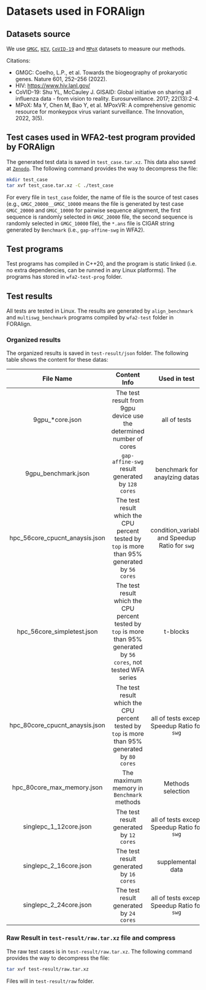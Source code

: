 # Datasets used in FORAlign

## Datasets source

We use [`GMGC`](https://github.com/malabz/GMGC-data), [`HIV`](https://github.com/malabz/HIV-data), [`CoVID-19`](https://www.gisaid.org/) and [`MPoX`](https://github.com/malabz/MPoxVR_dataset) datasets to measure our methods.

Citations:
- GMGC: Coelho, L.P., et al. Towards the biogeography of prokaryotic genes. Nature 601, 252–256 (2022).
- HIV: https://www.hiv.lanl.gov/
- CoVID-19: Shu YL, McCauley J. GISAID: Global initiative on sharing all influenza data - from vision to reality. Eurosurveillance. 2017; 22(13):2-4.
- MPoX: Ma Y, Chen M, Bao Y, et al. MPoxVR: A comprehensive genomic resource for monkeypox virus variant surveillance. The Innovation, 2022, 3(5).

## Test cases used in WFA2-test program provided by FORAlign

The generated test data is saved in `test_case.tar.xz`. This data also saved at [`Zenodo`](https://zenodo.org/records/14041368). The following command provides the way to decompress the file:

```bash
mkdir test_case
tar xvf test_case.tar.xz -C ./test_case
```

For every file in `test_case` folder, the name of file is the source of test cases (e.g., `GMGC_20000__GMGC_10000` means the file is generated by test case `GMGC_20000` and `GMGC_10000` for pairwise sequence alignment, the first sequence is randomly selected in `GMGC_20000` file, the second sequence is randomly selected in `GMGC_10000` file), the `*.ans` file is CIGAR string generated by `Benchmark` (i.e., `gap-affine-swg` in WFA2).

## Test programs

Test programs has compiled in C++20, and the program is static linked (i.e. no extra dependencies, can be runned in any Linux platforms). The programs has stored in `wfa2-test-prog` folder.

## Test results

All tests are tested in Linux. The results are generated by `align_benchmark` and `multiswg_benchmark` programs compiled by `wfa2-test` folder in FORAlign.

### Organized results
The organized results is saved in `test-result/json` folder. The following table shows the content for these datas:

|File Name|Content Info|Used in test|
|:-:|:-:|:-:|
|9gpu_*core.json|The test result from 9gpu device use the determined number of cores|all of tests|
|9gpu_benchmark.json|`gap-affine-swg` result generated by `128 cores`|benchmark for anaylzing datas|
|hpc_56core_cpucnt_anaysis.json|The test result which the CPU percent tested by `top` is more than 95% generated by `56 cores`|condition_variable and Speedup Ratio for `swg`|
|hpc_56core_simpletest.json|The test result which the CPU percent tested by `top` is more than 95% generated by `56 cores`, not tested WFA series|t-blocks|
|hpc_80core_cpucnt_anaysis.json|The test result which the CPU percent tested by `top` is more than 95% generated by `80 cores`|all of tests except Speedup Ratio for `swg`|
|hpc_80core_max_memory.json|The maximum memory in `Benchmark` methods|Methods selection|
|singlepc_1_12core.json|The test result generated by `12 cores`|all of tests except Speedup Ratio for `swg`|
|singlepc_2_16core.json|The test result generated by `16 cores`|supplemental data|
|singlepc_2_24core.json|The test result generated by `24 cores`|all of tests except Speedup Ratio for `swg`|

### Raw Result in `test-result/raw.tar.xz` file and compress

The raw test cases is in `test-result/raw.tar.xz`. The following command provides the way to decompress the file:

```bash
tar xvf test-result/raw.tar.xz
```

Files will in `test-result/raw` folder.
